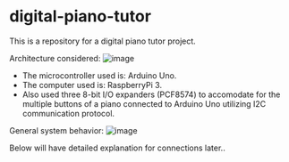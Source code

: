 # digital-piano-tutor
This is a repository for a digital piano tutor project.




Architecture considered:
![image](https://user-images.githubusercontent.com/79363442/140652848-b0ed8641-bb2e-4a4e-889b-21bf03bbaa03.png)

- The microcontroller used is: Arduino Uno. 
- The computer used is: RaspberryPi 3.
- Also used three 8-bit I/O expanders (PCF8574) to accomodate for the multiple buttons of a piano connected to Arduino Uno utilizing I2C communication protocol.

General system behavior:
![image](https://user-images.githubusercontent.com/79363442/140652938-39996ca0-6f60-4473-9529-2dc9e135eb5a.png)

Below will have detailed explanation for connections later..
